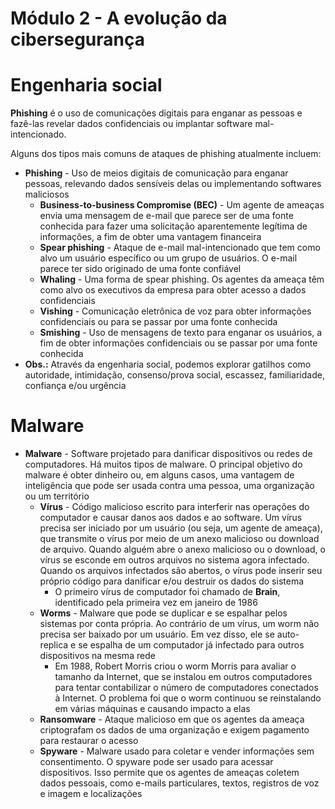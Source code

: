 # Módulo 2 - A evolução da cibersegurança

# Engenharia social
**Phishing** é o uso de comunicações digitais para enganar as pessoas e fazê-las revelar dados confidenciais ou implantar software mal-intencionado.

Alguns dos tipos mais comuns de ataques de phishing atualmente incluem:
* **Phishing** - Uso de meios digitais de comunicação para enganar pessoas, relevando dados sensíveis delas ou implementando softwares maliciosos
	* **Business-to-business Compromise (BEC)** - Um agente de ameaças envia uma mensagem de e-mail que parece ser de uma fonte conhecida para fazer uma solicitação aparentemente legítima de informações, a fim de obter uma vantagem financeira
	* **Spear phishing** - Ataque de e-mail mal-intencionado que tem como alvo um usuário específico ou um grupo de usuários. O e-mail parece ter sido originado de uma fonte confiável
	* **Whaling** - Uma forma de spear phishing. Os agentes da ameaça têm como alvo os executivos da empresa para obter acesso a dados confidenciais
	* **Vishing** - Comunicação eletrônica de voz para obter informações confidenciais ou para se passar por uma fonte conhecida
	* **Smishing** - Uso de mensagens de texto para enganar os usuários, a fim de obter informações confidenciais ou se passar por uma fonte conhecida
* **Obs.:** Através da engenharia social, podemos explorar gatilhos como autoridade, intimidação, consenso/prova social, escassez, familiaridade, confiança e/ou urgência

# Malware
* **Malware** - Software projetado para danificar dispositivos ou redes de computadores. Há muitos tipos de malware. O principal objetivo do malware é obter dinheiro ou, em alguns casos, uma vantagem de inteligência que pode ser usada contra uma pessoa, uma organização ou um território
	* **Vírus** - Código malicioso escrito para interferir nas operações do computador e causar danos aos dados e ao software. Um vírus precisa ser iniciado por um usuário (ou seja, um agente de ameaça), que transmite o vírus por meio de um anexo malicioso ou download de arquivo. Quando alguém abre o anexo malicioso ou o download, o vírus se esconde em outros arquivos no sistema agora infectado. Quando os arquivos infectados são abertos, o vírus pode inserir seu próprio código para danificar e/ou destruir os dados do sistema
		* O primeiro vírus de computador foi chamado de **Brain**, identificado pela primeira vez em janeiro de 1986
	* **Worms** - Malware que pode se duplicar e se espalhar pelos sistemas por conta própria. Ao contrário de um vírus, um worm não precisa ser baixado por um usuário. Em vez disso, ele se auto-replica e se espalha de um computador já infectado para outros dispositivos na mesma rede
		* Em 1988, Robert Morris criou o worm Morris para avaliar o tamanho da Internet, que se instalou em outros computadores para tentar contabilizar o número de computadores conectados à Internet. O problema foi que o worm continuou se reinstalando em várias máquinas e causando impacto a elas
	* **Ransomware** - Ataque malicioso em que os agentes da ameaça criptografam os dados de uma organização e exigem pagamento para restaurar o acesso
	* **Spyware** - Malware usado para coletar e vender informações sem consentimento. O spyware pode ser usado para acessar dispositivos. Isso permite que os agentes de ameaças coletem dados pessoais, como e-mails particulares, textos, registros de voz e imagem e localizações
